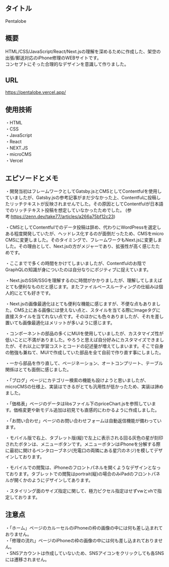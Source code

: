## タイトル

Pentalobe

## 概要

HTML/CSS/JavaScript/React/Next.jsの理解を深めるために作成した、架空の出張/郵送対応のiPhone修理のWEBサイトです。  
コンセプトにそった合理的なデザインを意識して作りました。  

## URL

https://pentalobe.vercel.app/

## 使用技術
  
・HTML  
・CSS  
・JavaScript  
・React  
・NEXT.JS  
・microCMS  
・Vercel  

## エピソードとメモ

・開発当初はフレームワークとしてGatsby.jsとCMSとしてContentfulを使用していましたが、Gatsby.jsの参考記事がまだ少なかった上、Contentfulに投稿したリッチテキストが反映されませんでした。その原因としてContentfulが日本語でのリッチテキスト投稿を想定していなかったためでした。
(参考:https://zenn.dev/take77/articles/a266a75bf12c23)

・CMSとしてContentfulでのデータ投稿は辞め、代わりにWordPressを選定しある程度開発していたが、ヘッドレス化するのが面倒だったため、CMSをmicro
CMSに変更しました。そのタイミングで、フレームワークもNext.jsに変更しました。その理由として、Next.jsの方がメジャーであり、拡張性が高く感じたためです。

・ここまでで多くの時間をかけてしまいましたが、Contentfulのお陰でGraphQLの知識が身についたのは自分なりにポジティブに捉えています。

・Next.jsのSSR/SSGを理解するのに時間がかかりましたが、理解してしまえばとても便利なものだと感じます。またファイルベースルーティングの仕組みは個人的にとても好きです。

・Next.jsの画像最適化はとても便利な機能に感じますが、不便な点もありました。CMS上にある画像には使えない点と、スタイルを当てる際にImageタグに直接スタイルを当てれない点です。そのほかにも色々ありましたが、それを差し置いても画像最適化はメリットが多いように感じます。

・コンポーネントの部品の多くにMUIを使用していましたが、カスタマイズ性が低いことに不満がありました。やろうと思えば自分好みにカスタマイズできましたが、それ以上に学習コストとコードの記述量が増えてしまいます。そこで自身の勉強も兼ねて、MUIで作成していた部品を全て自前で作り直す事にしました。

・一から部品を作り直して、ページネーション、オートコンプリート、テーブル関係はとても面倒に感じました。

・「ブログ」ページにカテゴリー検索の機能も設けようと思いましたが、microCMSの仕様上、実装はできるがとても汎用性が低かったため、実装は諦めました。

・「価格表」ページのデータはlibsファイル下のpriceChart.jsを参照しています。価格変更や新モデル追加は初見でも直感的にわかるように作成しました。

・「お問い合わせ」ページのお問い合わせフォームは自動返信機能が備わっています。

・モバイル版で右上、タブレット版(縦)で左上に表示される回る灰色の星が刻印されたボタンは、メニューボタンです。メニューボタンはiPhoneを分解する際に最初に開けるペンタローブネジ(充電口の両隣にある星穴のネジ)を模してデザインしております。

・モバイルでの閲覧は、iPhoneのフロントパネルを開くようなデザインとなっております。タブレットでの閲覧はportrait(縦)の場合のみiPadのフロントパネルが開くかのようにデザインしてあります。

・スタイリング面のサイズ指定に関して、極力ピクセル指定はせずvwとvhで指定しております。


## 注意点　　
  
・「ホーム」ページのカルーセルのiPhoneの枠の画像の中には何も差し込まれておりません。  
・「修理の流れ」ページのiPhoneの枠の画像の中には何も差し込まれておりません。  
・SNSアカウントは作成していないため、SNSアイコンをクリックしても各SNSには遷移されません。  
